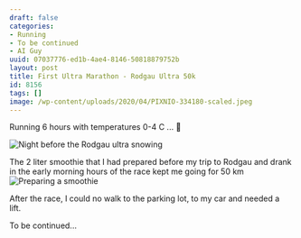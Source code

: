 ```yaml
---
draft: false
categories:
- Running
- To be continued
- AI Guy
uuid: 07037776-ed1b-4ae4-8146-50818879752b
layout: post
title: First Ultra Marathon - Rodgau Ultra 50k
id: 8156
tags: []
image: /wp-content/uploads/2020/04/PIXNIO-334180-scaled.jpeg
---
```


Running 6 hours with temperatures 0-4 C ... 🥶

![Night before the Rodgau ultra snowing](https://factastichealth.com/wp-content/uploads/2020/04/DSC_0005-scaled.jpg)

The 2 liter smoothie that I had prepared before my trip to Rodgau and drank in the early morning hours of the race kept me going for 50 km ![Preparing a smoothie](https://factastichealth.com/wp-content/uploads/2020/04/DSC_0004-scaled.jpg)

After the race, I could no walk to the parking lot, to my car and needed a lift.&nbsp;  
  
To be continued...

